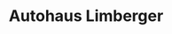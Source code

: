 ---
title: "Autohaus Limberger"
url: /bad-goisern-am-hallstaettersee/autohaus-limberger/
shop: Autohaus
---